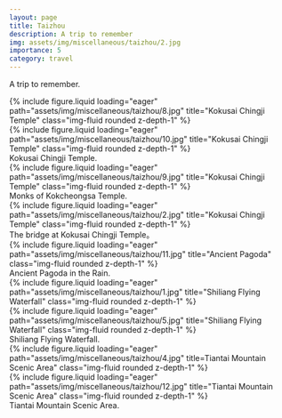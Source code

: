 ```yaml
---
layout: page
title: Taizhou
description: A trip to remember
img: assets/img/miscellaneous/taizhou/2.jpg
importance: 5
category: travel
---
```


A trip to remember.

<div class="row">
    <div class="col-sm mt-3 mt-md-0">
        {% include figure.liquid loading="eager" path="assets/img/miscellaneous/taizhou/8.jpg" title="Kokusai Chingji Temple" class="img-fluid rounded z-depth-1" %}
    </div>
    <div class="col-sm mt-3 mt-md-0">
        {% include figure.liquid loading="eager" path="assets/img/miscellaneous/taizhou/10.jpg" title="Kokusai Chingji Temple" class="img-fluid rounded z-depth-1" %}
    </div>
</div>
<div class="caption">
    Kokusai Chingji Temple.
</div>

<div class="row">
    <div class="col-sm mt-3 mt-md-0">
        {% include figure.liquid loading="eager" path="assets/img/miscellaneous/taizhou/9.jpg" title="Kokusai Chingji Temple" class="img-fluid rounded z-depth-1" %}
    </div>
</div>
<div class="caption">
    Monks of Kokcheongsa Temple.
</div>

<div class="row">
    <div class="col-sm mt-3 mt-md-0">
        {% include figure.liquid loading="eager" path="assets/img/miscellaneous/taizhou/2.jpg" title="Kokusai Chingji Temple" class="img-fluid rounded z-depth-1" %}
    </div>
</div>
<div class="caption">
    The bridge at Kokusai Chingji Temple。
</div>

<div class="row">
    <div class="col-sm mt-3 mt-md-0">
        {% include figure.liquid loading="eager" path="assets/img/miscellaneous/taizhou/11.jpg" title="Ancient Pagoda" class="img-fluid rounded z-depth-1" %}
    </div>
</div>
<div class="caption">
    Ancient Pagoda in the Rain.
</div>


<div class="row">
    <div class="col-sm mt-3 mt-md-0">
        {% include figure.liquid loading="eager" path="assets/img/miscellaneous/taizhou/1.jpg" title="Shiliang Flying Waterfall" class="img-fluid rounded z-depth-1" %}
    </div>
    <div class="col-sm mt-3 mt-md-0">
        {% include figure.liquid loading="eager" path="assets/img/miscellaneous/taizhou/5.jpg" title="Shiliang Flying Waterfall" class="img-fluid rounded z-depth-1" %}
    </div>
</div>
<div class="caption">
    Shiliang Flying Waterfall.
</div>


<div class="row">
    <div class="col-sm-8 mt-3 mt-md-0">
        {% include figure.liquid loading="eager" path="assets/img/miscellaneous/taizhou/4.jpg" title=Tiantai Mountain Scenic Area" class="img-fluid rounded z-depth-1" %}
    </div>
    <div class="col-sm-4 mt-3 mt-md-0">
        {% include figure.liquid loading="eager" path="assets/img/miscellaneous/taizhou/12.jpg" title="Tiantai Mountain Scenic Area" class="img-fluid rounded z-depth-1" %}
    </div>
</div>
<div class="caption">
    Tiantai Mountain Scenic Area.
</div>